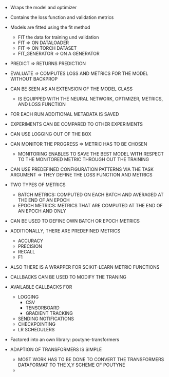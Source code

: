 * Wraps the model and optimizer
* Contains the loss function and validation metrics
* Models are fitted using the fit method
  * FIT  the data for training und validation
  * FIT => ON DATALOADER
  * FIT => ON TORCH DATASET
  * FIT_GENERATOR => ON A GENERATOR
* PREDICT => RETURNS PREDICTION
* EVALUATE => COMPUTES LOSS AND METRICS FOR THE MODEL WITHOUT BACKPROP


* CAN BE SEEN AS AN EXTENSION OF THE MODEL CLASS
  * IS EQUIPPED WITH THE NEURAL NETWORK, OPTIMIZER, METRICS, AND LOSS FUNCTION
* FOR EACH RUN ADDITIONAL METADATA IS SAVED
* EXPERIMENTS CAN BE COMPARED TO OTHER EXPERIMENTS
* CAN USE LOGGING OUT OF THE BOX
* CAN MONITOR THE PROGRESS => METRIC HAS TO BE CHOSEN 
  * MONITORING ENABLES TO SAVE THE BEST MODEL WITH RESPECT TO THE MONITORED METRIC THROUGH OUT THE TRAINING
* CAN USE PREDEFINED CONFIGURATION PATTERNS VIA THE TASK ARGUMENT => THEY DEFINE THE LOSS FUNCTION AND METRICS 

* TWO TYPES OF METRICS
  * BATCH METRICS: COMPUTED ON EACH BATCH AND AVERAGED AT THE END OF AN EPOCH
  * EPOCH METRICS: METRICS THAT ARE COMPUTED AT THE END OF AN EPOCH AND ONLY
* CAN BE USED TO DEFINE OWN BATCH OR EPOCH METRICS
* ADDITIONALLY, THERE ARE PREDEFINED METRICS
  * ACCURACY
  * PRECISION
  * RECALL
  * F1
* ALSO THERE IS A WRAPPER FOR SCIKIT-LEARN METRIC FUNCTIONS


* CALLBACKS CAN BE USED TO MODIFY THE TRANING
* AVAILABLE CALLBACKS FOR
  * LOGGING
    * CSV
    * TENSORBOARD
    * GRADIENT TRACKING
  * SENDING NOTIFICATIONS
  * CHECKPOINTING
  * LR SCHEDULERS

* Factored into an own library: poutyne-transformers
* ADAPTION OF TRANSFORMERS IS SIMPLE
  * MOST WORK HAS TO BE DONE TO CONVERT THE TRANSFORMERS DATAFORMAT TO THE X,Y SCHEME OF POUTYNE
  * 